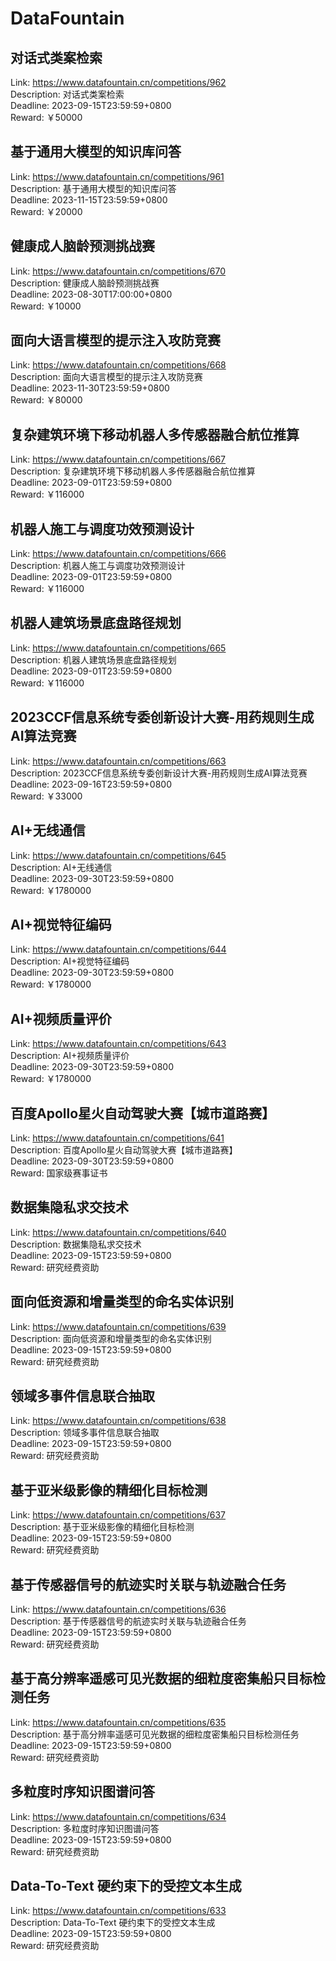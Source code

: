 # DataFountain



## 对话式类案检索

Link: https://www.datafountain.cn/competitions/962  
Description: 对话式类案检索  
Deadline: 2023-09-15T23:59:59+0800  
Reward: ￥50000  


## 基于通用大模型的知识库问答

Link: https://www.datafountain.cn/competitions/961  
Description: 基于通用大模型的知识库问答  
Deadline: 2023-11-15T23:59:59+0800  
Reward: ￥20000  


## 健康成人脑龄预测挑战赛

Link: https://www.datafountain.cn/competitions/670  
Description: 健康成人脑龄预测挑战赛  
Deadline: 2023-08-30T17:00:00+0800  
Reward: ￥10000  


## 面向大语言模型的提示注入攻防竞赛

Link: https://www.datafountain.cn/competitions/668  
Description: 面向大语言模型的提示注入攻防竞赛  
Deadline: 2023-11-30T23:59:59+0800  
Reward: ￥80000  


## 复杂建筑环境下移动机器人多传感器融合航位推算

Link: https://www.datafountain.cn/competitions/667  
Description: 复杂建筑环境下移动机器人多传感器融合航位推算  
Deadline: 2023-09-01T23:59:59+0800  
Reward: ￥116000  


## 机器人施工与调度功效预测设计

Link: https://www.datafountain.cn/competitions/666  
Description: 机器人施工与调度功效预测设计  
Deadline: 2023-09-01T23:59:59+0800  
Reward: ￥116000  


## 机器人建筑场景底盘路径规划

Link: https://www.datafountain.cn/competitions/665  
Description: 机器人建筑场景底盘路径规划  
Deadline: 2023-09-01T23:59:59+0800  
Reward: ￥116000  


## 2023CCF信息系统专委创新设计大赛-用药规则生成AI算法竞赛

Link: https://www.datafountain.cn/competitions/663  
Description: 2023CCF信息系统专委创新设计大赛-用药规则生成AI算法竞赛  
Deadline: 2023-09-16T23:59:59+0800  
Reward: ￥33000  


## AI+无线通信

Link: https://www.datafountain.cn/competitions/645  
Description: AI+无线通信  
Deadline: 2023-09-30T23:59:59+0800  
Reward: ￥1780000  


## AI+视觉特征编码

Link: https://www.datafountain.cn/competitions/644  
Description: AI+视觉特征编码  
Deadline: 2023-09-30T23:59:59+0800  
Reward: ￥1780000  


## AI+视频质量评价

Link: https://www.datafountain.cn/competitions/643  
Description: AI+视频质量评价  
Deadline: 2023-09-30T23:59:59+0800  
Reward: ￥1780000  


## 百度Apollo星火自动驾驶大赛【城市道路赛】

Link: https://www.datafountain.cn/competitions/641  
Description: 百度Apollo星火自动驾驶大赛【城市道路赛】  
Deadline: 2023-09-30T23:59:59+0800  
Reward: 国家级赛事证书  


## 数据集隐私求交技术

Link: https://www.datafountain.cn/competitions/640  
Description: 数据集隐私求交技术  
Deadline: 2023-09-15T23:59:59+0800  
Reward: 研究经费资助  


## 面向低资源和增量类型的命名实体识别

Link: https://www.datafountain.cn/competitions/639  
Description: 面向低资源和增量类型的命名实体识别  
Deadline: 2023-09-15T23:59:59+0800  
Reward: 研究经费资助  


## 领域多事件信息联合抽取

Link: https://www.datafountain.cn/competitions/638  
Description: 领域多事件信息联合抽取  
Deadline: 2023-09-15T23:59:59+0800  
Reward: 研究经费资助  


## 基于亚米级影像的精细化目标检测

Link: https://www.datafountain.cn/competitions/637  
Description: 基于亚米级影像的精细化目标检测  
Deadline: 2023-09-15T23:59:59+0800  
Reward: 研究经费资助  


## 基于传感器信号的航迹实时关联与轨迹融合任务

Link: https://www.datafountain.cn/competitions/636  
Description: 基于传感器信号的航迹实时关联与轨迹融合任务  
Deadline: 2023-09-15T23:59:59+0800  
Reward: 研究经费资助  


## 基于高分辨率遥感可见光数据的细粒度密集船只目标检测任务

Link: https://www.datafountain.cn/competitions/635  
Description: 基于高分辨率遥感可见光数据的细粒度密集船只目标检测任务  
Deadline: 2023-09-15T23:59:59+0800  
Reward: 研究经费资助  


## 多粒度时序知识图谱问答

Link: https://www.datafountain.cn/competitions/634  
Description: 多粒度时序知识图谱问答  
Deadline: 2023-09-15T23:59:59+0800  
Reward: 研究经费资助  


## Data-To-Text 硬约束下的受控文本生成

Link: https://www.datafountain.cn/competitions/633  
Description: Data-To-Text 硬约束下的受控文本生成  
Deadline: 2023-09-15T23:59:59+0800  
Reward: 研究经费资助  

